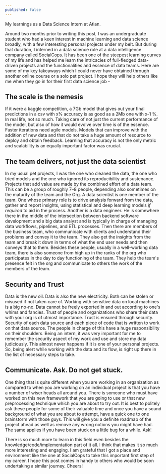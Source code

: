 ```yaml
---
published: false
---
```

My learnings as a Data Science Intern at Atlan.

Around two months prior to writing this post, I was an undergraduate student who had a keen interest in machine learning and data science broadly, with a few interesting personal projects under my belt. But during that duration, I interned in a data science role at a data intelligence company called SocialCops. It has been one of the steepest learning curves of my life and has helped me learn the intricacies of full-fledged data-driven projects and the functionalities and essence of data teams. Here are some of my key takeaways which I could never have obtained through another online course or a solo pet project. I hope they will help others like me when they go in for their first data science job -

## The scale is the nemesis

If it were a kaggle competition, a 7Gb model that gives out your final predictions in a csv with x% accuracy is as good as a 2Mb one with x-1 %. In real life, not so much. Taking care of not just the current performance of the model, but also of how it would evolve over time is of the essence. Faster iterations need agile models. Models that can improve with the addition of new data and that do not take a huge amount of resource to deploy and obtain feedback. Learning that accuracy is not the only metric and scalability is an equally important factor was crucial.

## The team delivers, not just the data scientist
In my usual pet projects, I was the one who cleaned the data, the one who tried models and the one who ignored its reproducibility and sustenance. Projects that add value are made by the combined effort of a data team. This can be a group of roughly 7–8 people, depending also sometimes on the maturity of the team and the Org.
A data scientist is one member of the team. One whose primary role is to drive analysis forward from the data, gather and report insights, using statistical and deep learning models *if required* to aid in the process. Another is a data engineer. He is somewhere there in the middle of the intersection between backend software development and a big data analyst and is typically in charge of managing data workflows, pipelines, and ETL processes. Then there are members of the business team, who communicate with clients and understand their problems and convey it to the team. They also get the insights from the team and break it down in terms of what the end user needs and then conveys that to them. Besides these people, usually in a well-working data team, there is also someone from high up in the ranks of the org who participates in the day to day functioning of the team. They help the team's presence felt in the org and communicate to others the work of the members of the team.

## Security and Trust
Data is the new oil. Data is also the new electricity. Both can be stolen or misused if not taken care of. Working with sensitive data on local machines is a big no-no. Data cannot be freely exported in and out according to one's whims and fancies. Trust of people and organizations who share their data with your org is of utmost importance. Trust is ensured through security. Security of each data source and each piece of code that is written to work on that data source. The people in charge of this have a huge responsibility on their shoulders. Being an intern, it was very important for me to remember the security aspect of my work and use and store my data judiciously. This almost never happens if it is one of your personal projects. So, being alert while working with the data and its flow, is right up there in the list of necessary steps to take.

## Communicate. Ask. Do not get stuck.
One thing that is quite different when you are working in an organization as compared to when you are working on an individual project is that you have a number of wiser heads all around you. There is someone who must have worked on this new framework that you are going to use or that new preprocessing technique which you are about to try out. It is best to politely ask these people for some of their valuable time and once you have a sound background of what you are about to attempt, have a quick one to one brainstorm with those guys. This will give you a definite roadmap of the project ahead as well as remove any wrong notions you might have had. The same applies if you have been stuck on a little bug for a while. Ask!


There is so much more to learn in this field even besides the knowledge/code/implementation part of it all. I think that makes it so much more interesting and engaging. I am grateful that I got a place and environment like the one at SocialCops to take this important first step of my career. I hope this post comes in handy to others who would be soon undertaking a similar journey. Cheers!